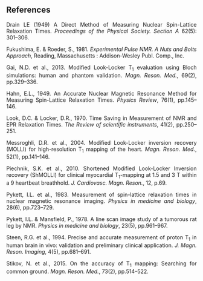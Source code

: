 ## References

<p style="text-align:justify;">
Drain LE (1949) A Direct Method of Measuring Nuclear Spin-Lattice Relaxation Times. <i>Proceedings of the Physical Society. Section A</i> 62(5): 301–306.
</p>

<p style="text-align:justify;">
Fukushima, E. & Roeder, S., 1981. <i>Experimental Pulse NMR. A Nuts and Bolts Approach</i>, Reading, Massachusetts : Addison-Wesley Publ. Comp., Inc.
</p>

<p style="text-align:justify;">
Gai, N.D. et al., 2013. Modified Look-Locker T<sub>1</sub> evaluation using Bloch simulations: human and phantom validation. <i>Magn. Reson. Med.</i>, 69(2), pp.329–336.
</p>

<p style="text-align:justify;">
Hahn, E.L., 1949. An Accurate Nuclear Magnetic Resonance Method for Measuring Spin-Lattice Relaxation Times. <i>Physics Review</i>, 76(1), pp.145–146.
</p>

<p style="text-align:justify;">
Look, D.C. & Locker, D.R., 1970. Time Saving in Measurement of NMR and EPR Relaxation Times. <i>The Review of scientific instruments</i>, 41(2), pp.250–251.
</p>

<p style="text-align:justify;">
Messroghli, D.R. et al., 2004. Modified Look-Locker inversion recovery (MOLLI) for high-resolution T<sub>1</sub> mapping of the heart. <i>Magn. Reson. Med.</i>, 52(1), pp.141–146.
</p>

<p style="text-align:justify;">
Piechnik, S.K. et al., 2010. Shortened Modified Look-Locker Inversion recovery (ShMOLLI) for clinical myocardial T<sub>1</sub>-mapping at 1.5 and 3 T within a 9 heartbeat breathhold. <i>J. Cardiovasc. Magn. Reson.</i>, 12, p.69.
</p>

<p style="text-align:justify;">
Pykett, I.L. et al., 1983. Measurement of spin-lattice relaxation times in nuclear magnetic resonance imaging. <i>Physics in medicine and biology</i>, 28(6), pp.723–729.
</p>

<p style="text-align:justify;">
Pykett, I.L. & Mansfield, P., 1978. A line scan image study of a tumorous rat leg by NMR. <i>Physics in medicine and biology</i>, 23(5), pp.961–967.
</p>

<p style="text-align:justify;">
Steen, R.G. et al., 1994. Precise and accurate measurement of proton T<sub>1</sub> in human brain in vivo: validation and preliminary clinical application. <i>J. Magn. Reson. Imaging</i>, 4(5), pp.681–691.
</p>

<p style="text-align:justify;">
Stikov, N. et al., 2015. On the accuracy of T<sub>1</sub> mapping: Searching for common ground. <i>Magn. Reson. Med.</i>, 73(2), pp.514–522.
</p>
